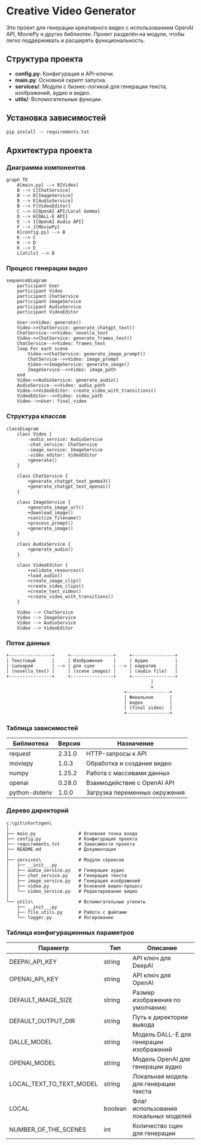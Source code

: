 # Creative Video Generator

Это проект для генерации креативного видео с использованием OpenAI API, MoviePy и других библиотек. Проект разделён на модули, чтобы легко поддерживать и расширять функциональность.

## Структура проекта

- **config.py**: Конфигурация и API-ключи.
- **main.py**: Основной скрипт запуска.
- **services/**: Модули с бизнес-логикой для генерации текста, изображений, аудио и видео.
- **utils/**: Вспомогательные функции.

## Установка зависимостей

```bash
pip install -r requirements.txt
```

## Архитектура проекта

### Диаграмма компонентов

```mermaid
graph TD
    A[main.py] --> B[Video]
    B --> C[ChatService]
    B --> D[ImageService]
    B --> E[AudioService]
    B --> F[VideoEditor]
    C --> G[OpenAI API/Local Gemma]
    D --> H[DALL-E API]
    E --> I[OpenAI Audio API]
    F --> J[MoviePy]
    K[config.py] --> B
    K --> C
    K --> D
    K --> E
    L[utils] --> B
```

### Процесс генерации видео

```mermaid
sequenceDiagram
    participant User
    participant Video
    participant ChatService
    participant ImageService
    participant AudioService
    participant VideoEditor
    
    User->>Video: generate()
    Video->>ChatService: generate_chatgpt_text()
    ChatService-->>Video: novella_text
    Video->>ChatService: generate_frames_text()
    ChatService-->>Video: frames_text
    loop For each scene
        Video->>ChatService: generate_image_prompt()
        ChatService-->>Video: image_prompt
        Video->>ImageService: generate_image()
        ImageService-->>Video: image_path
    end
    Video->>AudioService: generate_audio()
    AudioService-->>Video: audio_path
    Video->>VideoEditor: create_video_with_transitions()
    VideoEditor-->>Video: video_path
    Video-->>User: final_video
```

### Структура классов

```mermaid
classDiagram
    class Video {
        -audio_service: AudioService
        -chat_service: ChatService
        -image_service: ImageService
        -video_editor: VideoEditor
        +generate()
    }
    
    class ChatService {
        +generate_chatgpt_text_gemma3()
        +generate_chatgpt_text_openai()
    }
    
    class ImageService {
        +generate_image_url()
        +download_image()
        +sanitize_filename()
        +process_prompt()
        +generate_image()
    }
    
    class AudioService {
        +generate_audio()
    }
    
    class VideoEditor {
        +validate_resources()
        +load_audio()
        +create_image_clip()
        +create_video_clips()
        +create_text_video()
        +create_video_with_transitions()
    }
    
    Video --> ChatService
    Video --> ImageService
    Video --> AudioService
    Video --> VideoEditor
```

### Поток данных

```
+----------------+     +----------------+     +----------------+
| Текстовый      |     | Изображения    |     | Аудио          |
| сценарий       | --> | для сцен       | --> | нарратив       | 
| (novella_text) |     | (scene images) |     | (audio file)   |
+----------------+     +----------------+     +----------------+
                                                      |
                                                      v
                                            +----------------+
                                            | Финальное      |
                                            | видео          |
                                            | (final video)  |
                                            +----------------+
```

### Таблица зависимостей

| Библиотека | Версия | Назначение |
|------------|--------|------------|
| request | 2.31.0 | HTTP-запросы к API |
| moviepy | 1.0.3 | Обработка и создание видео |
| numpy | 1.25.2 | Работа с массивами данных |
| openai | 0.28.0 | Взаимодействие с OpenAI API |
| python-dotenv | 1.0.0 | Загрузка переменных окружения |

### Дерево директорий

```
c:\git\shortsgen\
│
├── main.py                # Основная точка входа
├── config.py              # Конфигурация проекта
├── requirements.txt       # Зависимости проекта
├── README.md              # Документация
│
├── services\              # Модули сервисов
│   ├── __init__.py
│   ├── audio_service.py   # Генерация аудио
│   ├── chat_service.py    # Генерация текста
│   ├── image_service.py   # Генерация изображений
│   ├── video.py           # Основной видео-процесс
│   └── video_service.py   # Редактирование видео
│
└── utils\                 # Вспомогательные утилиты
    ├── __init__.py
    ├── file_utils.py      # Работа с файлами
    └── logger.py          # Логирование
```

### Таблица конфигурационных параметров

| Параметр | Тип | Описание |
|----------|-----|----------|
| DEEPAI_API_KEY | string | API ключ для DeepAI |
| OPENAI_API_KEY | string | API ключ для OpenAI |
| DEFAULT_IMAGE_SIZE | string | Размер изображения по умолчанию |
| DEFAULT_OUTPUT_DIR | string | Путь к директории вывода |
| DALLE_MODEL | string | Модель DALL-E для генерации изображений |
| OPENAI_MODEL | string | Модель OpenAI для генерации аудио |
| LOCAL_TEXT_TO_TEXT_MODEL | string | Локальная модель для генерации текста |
| LOCAL | boolean | Флаг использования локальных моделей |
| NUMBER_OF_THE_SCENES | int | Количество сцен для генерации |
